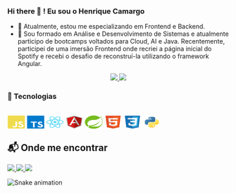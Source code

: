 ### Hi there 👋 ! Eu sou o Henrique Camargo

- 🔭 Atualmente, estou me especializando em Frontend e Backend.  
- 🌱 Sou formado em Análise e Desenvolvimento de Sistemas e atualmente participo de bootcamps voltados para Cloud, AI e Java. Recentemente, participei de uma imersão Frontend onde recriei a página inicial do Spotify e recebi o desafio de reconstruí-la utilizando o framework Angular. 

<div align="center">
  <a href="https://github.com/HenriqueCamarg0">
    <img height="150em" src="https://github-readme-stats.vercel.app/api?username=HenriqueCamarg0&show_icons=true&theme=dracula&include_all_commits=true&count_private=true" />
  </a>
  <a href="https://github.com/HenriqueCamarg0 ">
    <img height="150em" src="https://github-readme-stats.vercel.app/api/top-langs/?username=HenriqueCamarg0&layout=compact&langs_count=7&theme=dracula" />
  </a>
</div>

### 🚀 Tecnologias  
<div style="display: inline_block"><br>
  <img align="center" alt="JavaScript" height="30" width="40" src="https://raw.githubusercontent.com/devicons/devicon/master/icons/javascript/javascript-plain.svg">
  <img align="center" alt="TypeScript" height="30" width="40" src="https://raw.githubusercontent.com/devicons/devicon/master/icons/typescript/typescript-plain.svg">
  <img align="center" alt="React" height="30" width="40" src="https://raw.githubusercontent.com/devicons/devicon/master/icons/react/react-original.svg">
  <img align="center" alt="Angular" height="30" width="40" src="https://raw.githubusercontent.com/devicons/devicon/master/icons/angularjs/angularjs-original.svg">
  <img align="center" alt="SpringBoot" height="30" width="40" src="https://raw.githubusercontent.com/devicons/devicon/master/icons/spring/spring-original.svg">
  <img align="center" alt="HTML" height="30" width="40" src="https://raw.githubusercontent.com/devicons/devicon/master/icons/html5/html5-original.svg">
  <img align="center" alt="CSS" height="30" width="40" src="https://raw.githubusercontent.com/devicons/devicon/master/icons/css3/css3-original.svg">
  <img align="center" alt="Python" height="30" width="40" src="https://raw.githubusercontent.com/devicons/devicon/master/icons/python/python-original.svg">
</div>

## 📬 Onde me encontrar  
<div> 
  <a href="https://www.instagram.com/Henrry_Camargo1/" target="_blank">
    <img src="https://img.shields.io/badge/-Instagram-%23E4405F?style=for-the-badge&logo=instagram&logoColor=white">
  </a>
  <a href="mailto:henry2camargo@gmail.com">
    <img src="https://img.shields.io/badge/-Gmail-%23333?style=for-the-badge&logo=gmail&logoColor=white">
  </a>
  <a href="https://www.linkedin.com/in/henrique-camargo-b915621a3" target="_blank">
    <img src="https://img.shields.io/badge/-LinkedIn-%230077B5?style=for-the-badge&logo=linkedin&logoColor=white">
  </a> 
</div>

![Snake animation](https://github.com/henry1end/henry1end/blob/output/github-contribution-grid-snake.svg)
